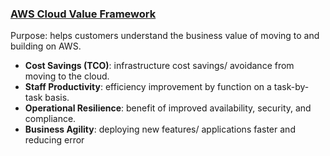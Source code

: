 ### [AWS Cloud Value Framework](https://aws.amazon.com/economics/)
Purpose: helps customers understand the business value of moving to and building on AWS.
* __Cost Savings (TCO)__: infrastructure cost savings/ avoidance from moving to the cloud.
* __Staff Productivity__: efficiency improvement by function on a task-by-task basis.
* __Operational Resilience__: benefit of improved availability, security, and compliance.
* __Business Agility__: deploying new features/ applications faster and reducing error





